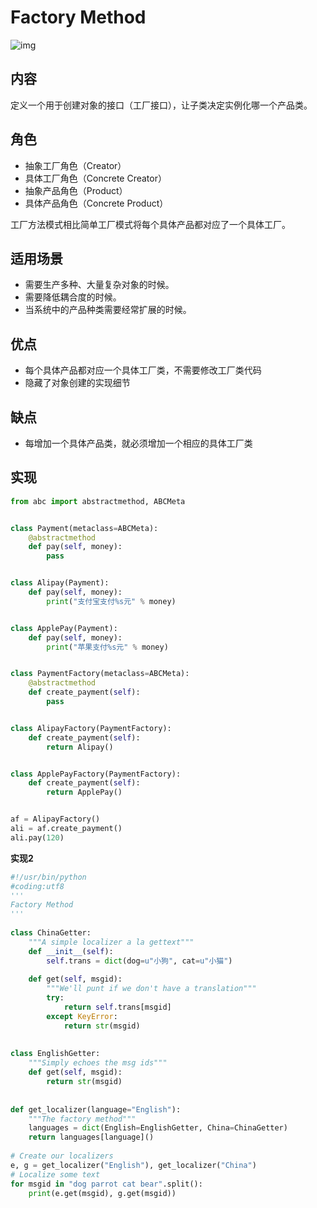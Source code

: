 # Factory Method

![img](https://images2017.cnblogs.com/blog/1168194/201711/1168194-20171118133113515-48403695.png)

## 内容

定义一个用于创建对象的接口（工厂接口），让子类决定实例化哪一个产品类。

## 角色

- 抽象工厂角色（Creator）
- 具体工厂角色（Concrete Creator）
- 抽象产品角色（Product）
- 具体产品角色（Concrete Product）

工厂方法模式相比简单工厂模式将每个具体产品都对应了一个具体工厂。

## 适用场景

- 需要生产多种、大量复杂对象的时候。
- 需要降低耦合度的时候。
- 当系统中的产品种类需要经常扩展的时候。

## 优点

- 每个具体产品都对应一个具体工厂类，不需要修改工厂类代码
- 隐藏了对象创建的实现细节

## 缺点

- 每增加一个具体产品类，就必须增加一个相应的具体工厂类

## 实现

```python
from abc import abstractmethod, ABCMeta


class Payment(metaclass=ABCMeta):
    @abstractmethod
    def pay(self, money):
        pass


class Alipay(Payment):
    def pay(self, money):
        print("支付宝支付%s元" % money)


class ApplePay(Payment):
    def pay(self, money):
        print("苹果支付%s元" % money)


class PaymentFactory(metaclass=ABCMeta):
    @abstractmethod
    def create_payment(self):
        pass


class AlipayFactory(PaymentFactory):
    def create_payment(self):
        return Alipay()


class ApplePayFactory(PaymentFactory):
    def create_payment(self):
        return ApplePay()


af = AlipayFactory()
ali = af.create_payment()
ali.pay(120)
```

**实现2**

```python
#!/usr/bin/python
#coding:utf8
'''
Factory Method
'''
 
class ChinaGetter:
    """A simple localizer a la gettext"""
    def __init__(self):
        self.trans = dict(dog=u"小狗", cat=u"小猫")
 
    def get(self, msgid):
        """We'll punt if we don't have a translation"""
        try:
            return self.trans[msgid]
        except KeyError:
            return str(msgid)
 
 
class EnglishGetter:
    """Simply echoes the msg ids"""
    def get(self, msgid):
        return str(msgid)
 
 
def get_localizer(language="English"):
    """The factory method"""
    languages = dict(English=EnglishGetter, China=ChinaGetter)
    return languages[language]()
 
# Create our localizers
e, g = get_localizer("English"), get_localizer("China")
# Localize some text
for msgid in "dog parrot cat bear".split():
    print(e.get(msgid), g.get(msgid))
```

